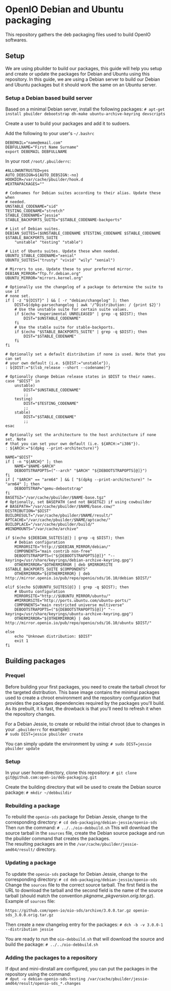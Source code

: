 # OpenIO Debian and Ubuntu packaging

This repository gathers the deb packaging files used to build OpenIO softwares.

## Setup

We are using pbuilder to build our packages, this guide will help you setup and create or update the packages for Debian and Ubuntu using this repository.
In this guide, we are using a Debian server to build our Debian and Ubuntu packages but it should work the same on an Ubuntu server.

### Setup a Debian based build server

Based on a minimal Debian server, install the following packages:
`# apt-get install pbuilder debootstrap dh-make ubuntu-archive-keyring devscripts`

Create a user to build your packages and add it to sudoers.

Add the following to your user's `~/.bashrc`

```
DEBEMAIL="name@email.com"
DEBFULLNAME="First Name Surname"
export DEBEMAIL DEBFULLNAME
```
In your root `/root/.pbuilderrc`:

```
#ALLOWUNTRUSTED=yes
AUTO_DEBSIGN=${AUTO_DEBSIGN:-no}
HOOKDIR=/var/cache/pbuilder/hook.d
#EXTRAPACKAGES=""

# Codenames for Debian suites according to their alias. Update these when
# needed.
UNSTABLE_CODENAME="sid"
TESTING_CODENAME="stretch"
STABLE_CODENAME="jessie"
STABLE_BACKPORTS_SUITE="$STABLE_CODENAME-backports"

# List of Debian suites.
DEBIAN_SUITES=($UNSTABLE_CODENAME $TESTING_CODENAME $STABLE_CODENAME $STABLE_BACKPORTS_SUITE
    "unstable" "testing" "stable")

# List of Ubuntu suites. Update these when needed.
UBUNTU_STABLE_CODENAME="xenial"
UBUNTU_SUITES=("trusty" "vivid" "wily" "xenial")

# Mirrors to use. Update these to your preferred mirror.
DEBIAN_MIRROR="ftp.fr.debian.org"
UBUNTU_MIRROR="mirrors.kernel.org"

# Optionally use the changelog of a package to determine the suite to use if
# none set.
if [ -z "${DIST}" ] && [ -r "debian/changelog" ]; then
    DIST=$(dpkg-parsechangelog | awk '/^Distribution: / {print $2}')
    # Use the unstable suite for certain suite values.
    if $(echo "experimental UNRELEASED" | grep -q $DIST); then
        DIST="$UNSTABLE_CODENAME"
    fi
    # Use the stable suite for stable-backports.
    if $(echo "$STABLE_BACKPORTS_SUITE" | grep -q $DIST); then
        DIST="$STABLE_CODENAME"
    fi
fi

# Optionally set a default distribution if none is used. Note that you can set
# your own default (i.e. ${DIST:="unstable"}).
: ${DIST:="$(lsb_release --short --codename)"}

# Optionally change Debian release states in $DIST to their names.
case "$DIST" in
    unstable)
        DIST="$UNSTABLE_CODENAME"
        ;;
    testing)
        DIST="$TESTING_CODENAME"
        ;;
    stable)
        DIST="$STABLE_CODENAME"
        ;;
esac

# Optionally set the architecture to the host architecture if none set. Note
# that you can set your own default (i.e. ${ARCH:="i386"}).
: ${ARCH:="$(dpkg --print-architecture)"}

NAME="$DIST"
if [ -n "${ARCH}" ]; then
    NAME="$NAME-$ARCH"
    DEBOOTSTRAPOPTS=("--arch" "$ARCH" "${DEBOOTSTRAPOPTS[@]}")
fi
if [ "$ARCH" == "arm64" ] && [ "$(dpkg --print-architecture)" != "arm64" ]; then
    DEBOOTSTRAP="qemu-debootstrap"
fi
BASETGZ="/var/cache/pbuilder/$NAME-base.tgz"
# Optionally, set BASEPATH (and not BASETGZ) if using cowbuilder
# BASEPATH="/var/cache/pbuilder/$NAME/base.cow/"
DISTRIBUTION="$DIST"
BUILDRESULT="/var/cache/pbuilder/$NAME/result/"
APTCACHE="/var/cache/pbuilder/$NAME/aptcache/"
BUILDPLACE="/var/cache/pbuilder/build/"
#BINDMOUNTS="/var/cache/archive"

if $(echo ${DEBIAN_SUITES[@]} | grep -q $DIST); then
    # Debian configuration
    MIRRORSITE="http://$DEBIAN_MIRROR/debian/"
    COMPONENTS="main contrib non-free"
    DEBOOTSTRAPOPTS=("${DEBOOTSTRAPOPTS[@]}" "--keyring=/usr/share/keyrings/debian-archive-keyring.gpg")
    OTHERMIRROR="$OTHERMIRROR | deb $MIRRORSITE $STABLE_BACKPORTS_SUITE $COMPONENTS"
    OTHERMIRROR="${OTHERMIRROR} | deb http://mirror.openio.io/pub/repo/openio/sds/16.10/debian $DIST/"

elif $(echo ${UBUNTU_SUITES[@]} | grep -q $DIST); then
    # Ubuntu configuration
    MIRRORSITE="http://$UBUNTU_MIRROR/ubuntu/"
    #MIRRORSITE="http://ports.ubuntu.com/ubuntu-ports/"
    COMPONENTS="main restricted universe multiverse"
    DEBOOTSTRAPOPTS=("${DEBOOTSTRAPOPTS[@]}" "--keyring=/usr/share/keyrings/ubuntu-archive-keyring.gpg")
    OTHERMIRROR="${OTHERMIRROR} | deb http://mirror.openio.io/pub/repo/openio/sds/16.10/ubuntu $DIST/"

else
    echo "Unknown distribution: $DIST"
    exit 1
fi
```

## Building packages

### Prequel

Before building your first packages, you need to create the tarball chroot for the targeted distribution. This base image contains the minimal packages used to create a chroot environment and the repository configuration that provides the packages dependencies required by the packages you'll build. As its prebuilt, it is fast, the drowback is that you'll need to refresh it when the repository changes.  

For a Debian Jessie, to create or rebuild the initial chroot (due to changes in your `.pbuilderrc` for example):  
`# sudo DIST=jessie pbuilder create`

You can simply update the environment by using:
`# sudo DIST=jessie pbuilder update`

### Setup

In your user home directory, clone this repository:
`# git clone git@github.com:open-io/deb-packaging.git`

Create the building directory that will be used to create the Debian source package:
`# mkdir ~/debbuildir`

### Rebuilding a package

To rebuild the `openio-sds` package for Debian Jessie, change to the corresponding directory:
`# cd deb-packaging/debian-jessie/openio-sds`
Then run the command:
`# ../../oio-debbuild.sh`
This will download the source tarball in the `sources` file, create the Debian source package and run the pbuilder command that creates the packages.  
The resulting packages are in the `/var/cache/pbuilder/jessie-amd64/result/` directory.

### Updating a package

To update the `openio-sds` package for Debian Jessie, change to the corresponding directory:
`# cd deb-packaging/debian-jessie/openio-sds`
Change the `sources` file to the correct source tarball. The first field is the URL to download the tarball and the second field is the name of the source tarball (should match the convention *pkgname_pkgversion.orig.tar.gz*).  
Example of `sources` file:

```
https://github.com/open-io/oio-sds/archive/3.0.0.tar.gz openio-sds_3.0.0.orig.tar.gz
```

Then create a new changelog entry for the packages:
`# dch -b -v 3.0.0-1 --distribution jessie`

You are ready to run the `oio-debbuild.sh` that will download the source and build the package:
`# ../../oio-debbuild.sh`

### Adding the packages to a repository

If dput and mini-dinstall are configured, you can put the packages in the repository using the command:  
`# dput -u debian-openio-sds-testing /var/cache/pbuilder/jessie-amd64/result/openio-sds_*.changes`

